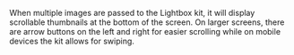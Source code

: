 When multiple images are passed to the Lightbox kit, it will display scrollable thumbnails at the bottom of the screen. On larger screens, there are arrow buttons on the left and right for easier scrolling while on mobile devices the kit allows for swiping. 